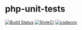 # php-unit-tests

[![Build Status](https://travis-ci.org/Sylv0/php-unit-tests.svg?branch=master)](https://travis-ci.org/Sylv0/php-unit-tests)
[![StyleCI](https://styleci.io/repos/132426447/shield?branch=master)](https://styleci.io/repos/132426447)
[![codecov](https://codecov.io/gh/Sylv0/php-unit-tests/branch/master/graph/badge.svg)](https://codecov.io/gh/Sylv0/php-unit-tests)
